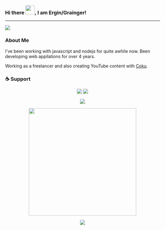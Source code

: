 
### Hi there <img src="https://raw.githubusercontent.com/MartinHeinz/MartinHeinz/master/wave.gif" width="30px">, I am Ergin/Grainger!
---
![](https://komarev.com/ghpvc/?username=ergindapaj&style=flat)
### About Me
<p>I've been working with javascript and nodejs for quite awhile now. Been developing web appilations for over 4 years.</p>
<p>Working as a freelancer and also creating YouTube content with <a target="_blank" href="https://github.com/KristiSeraj">Coku</a>. </p>

### :coffee: Support 
<p align='center'>
  <a href="https://www.youtube.com/channel/UCnPiMm-Jp4P5B2dy7SstDjA?sub_confirmation=1"><img src="https://img.shields.io/youtube/channel/views/UCnPiMm-Jp4P5B2dy7SstDjA?label=MrMoth%20Devs%20Views&logoColor=%23ffff00&style=social"/></a>
  <a href="https://www.youtube.com/channel/UCnPiMm-Jp4P5B2dy7SstDjA?sub_confirmation=1"><img src="https://img.shields.io/youtube/channel/subscribers/UCnPiMm-Jp4P5B2dy7SstDjA?logoColor=%23ffff00&style=social"/></a>
</p>
<p align='center'>
<a href="https://www.buymeacoffee.com/mrmothdevs"><img src="https://img.shields.io/badge/Buy_Me_A_Coffee-FFDD00?style=for-the-badge&logo=buy-me-a-coffee&logoColor=black"/></a>
</p>

<p align='center'>
<a href="#"><img src="https://github-readme-stats.vercel.app/api?username=ergindapaj&show_icons=true&theme=radical" width="350"/></a>
</p>

<p align='center'>
  <a href="#"><img src="https://github-readme-stats.vercel.app/api/top-langs/?username=ergindapaj&layout=compact&theme=radical"/></a>
</p>
